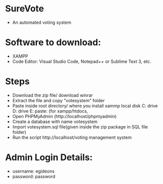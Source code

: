 # SureVote

- An automated voting system

# Software to download:

- XAMPP
- Code Editor: Visual Studio Code, Notepad++ or Sublime Text 3, etc.

# Steps

- Download the zip file/ download winrar
- Extract the file and copy "votesystem" folder
- Paste inside root directory/ where you install xammp local disk C: drive D: drive E: paste: (for xampp/htdocs,
- Open PHPMyAdmin (http://localhost/phpmyadmin)
- Create a database with name votesystem
- Import votesystem.sql file(given inside the zip package in SQL file folder)
- Run the script http://localhost/voting management system

# Admin Login Details:

- username: egideons
- password: password
